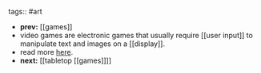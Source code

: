 tags:: #art

- **prev:** [[games]]
- video games are electronic games that usually require [[user input]] to manipulate text and images on a [[display]].
- read more [here](https://en.wikipedia.org/wiki/Video_game).
- **next:** [[tabletop [[games]]]]